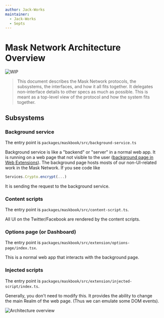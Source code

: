 ```yaml
---
author: Jack-Works
maintainer:
  - Jack-Works
  - Septs
---
```


# Mask Network Architecture Overview

![WIP](https://img.shields.io/badge/status-wip-orange.svg?style=flat-square)

> This document describes the Mask Network protocols, the subsystems,
> the interfaces, and how it all fits together.
> It delegates non-interface details to other specs as much as possible.
> This is meant as a top-level view of the protocol and how the system fits together.

## Subsystems

### Background service

The entry point is `packages/maskbook/src/background-service.ts`

Background service is like a "backend" or "server" in a normal web app.
It is running on a web page that not visible to the user ([background page in Web Extensions][background-page]).
The background page hosts mosts of our non-UI-related work in the Mask Network. If you see code like

[background-page]: https://developer.mozilla.org/en-US/docs/Mozilla/Add-ons/WebExtensions/Anatomy_of_a_WebExtension#background_scripts

```js
Services.Crypto.encrypt(...)
```

It is sending the request to the background service.

### Content scripts

The entry point is `packages/maskbook/src/content-script.ts`.

All UI on the Twitter/Facebook are rendered by the content scripts.

### Options page (or Dashboard)

The entry point is `packages/maskbook/src/extension/options-page/index.tsx`.

This is a normal web app that interacts with the background page.

### Injected scripts

The entry point is `packages/maskbook/src/extension/injected-script/index.ts`.

Generally, you don't need to modify this. It provides the ability to change the main Realm of the web page. (Thus we can emulate some DOM events).

![Architecture overview](https://user-images.githubusercontent.com/5390719/109270562-28f4a700-7849-11eb-9a7a-b364318bdeec.png)
